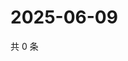 # 2025-06-09

共 0 条

<!-- BEGIN ZHIHUQUESTIONS -->
<!-- 最后更新时间 Mon Jun 09 2025 15:13:19 GMT+0800 (China Standard Time) -->

<!-- END ZHIHUQUESTIONS -->
